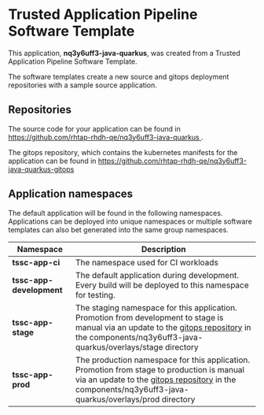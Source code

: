 # Trusted Application Pipeline Software Template

This application, **nq3y6uff3-java-quarkus**, was created from a Trusted Application Pipeline Software Template.

The software templates create a new source and gitops deployment repositories with a sample source application. 

## Repositories

The source code for your application can be found in [https://github.com/rhtap-rhdh-qe/nq3y6uff3-java-quarkus ](https://github.com/rhtap-rhdh-qe/nq3y6uff3-java-quarkus ).
 
The gitops repository, which contains the kubernetes manifests for the application can be found in 
[https://github.com/rhtap-rhdh-qe/nq3y6uff3-java-quarkus-gitops ](https://github.com/rhtap-rhdh-qe/nq3y6uff3-java-quarkus-gitops ) 

## Application namespaces 

The default application will be found in the following namespaces. Applications can be deployed into unique namespaces or multiple software templates can also bet generated into the same group namespaces.  

|  Namespace   |  Description   |  
| -------- | -------- |
| **tssc-app-ci** | The namespace used for CI workloads |
| **tssc-app-development** | The default application during development. Every build will be deployed to this namespace for testing. |
| **tssc-app-stage** | The staging namespace for this application. Promotion from development to stage is manual via an update to the [gitops repository](https://github.com/rhtap-rhdh-qe/nq3y6uff3-java-quarkus-gitops ) in the components/nq3y6uff3-java-quarkus/overlays/stage directory |
| **tssc-app-prod** | The production namespace for this application. Promotion from stage to production is manual via an update to the [gitops repository](https://github.com/rhtap-rhdh-qe/nq3y6uff3-java-quarkus-gitops ) in the components/nq3y6uff3-java-quarkus/overlays/prod directory |